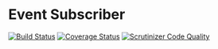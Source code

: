 # Event Subscriber

[![Build Status](https://travis-ci.com/pascal08/event-subscriber.svg?branch=master)](https://travis-ci.com/pascal08/event-subscriber)
[![Coverage Status](https://scrutinizer-ci.com/g/pascal08/event-subscriber/badges/coverage.png?b=master)](https://scrutinizer-ci.com/g/pascal08/event-subscriber/?branch=master) 
[![Scrutinizer Code Quality](https://scrutinizer-ci.com/g/pascal08/event-subscriber/badges/quality-score.png?b=master)](https://scrutinizer-ci.com/g/pascal08/event-subscriber/?branch=master)
